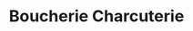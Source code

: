 ---
title: "Boucherie Charcuterie"
url: /les-eyzies-de-tayac-sireuil/boucherie-charcuterie/
shop: Metzgerei
---